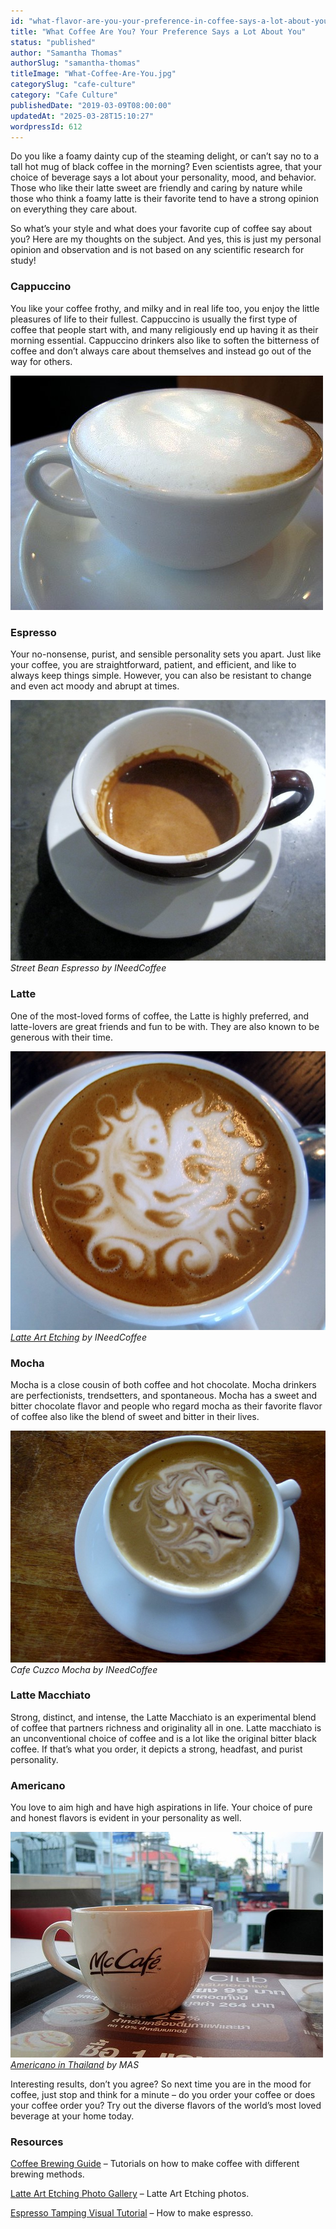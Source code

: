 ```yaml
---
id: "what-flavor-are-you-your-preference-in-coffee-says-a-lot-about-you"
title: "What Coffee Are You? Your Preference Says a Lot About You"
status: "published"
author: "Samantha Thomas"
authorSlug: "samantha-thomas"
titleImage: "What-Coffee-Are-You.jpg"
categorySlug: "cafe-culture"
category: "Cafe Culture"
publishedDate: "2019-03-09T08:00:00"
updatedAt: "2025-03-28T15:10:27"
wordpressId: 612
---
```


Do you like a foamy dainty cup of the steaming delight, or can’t say no to a tall hot mug of black coffee in the morning? Even scientists agree, that your choice of beverage says a lot about your personality, mood, and behavior. Those who like their latte sweet are friendly and caring by nature while those who think a foamy latte is their favorite tend to have a strong opinion on everything they care about.

So what’s your style and what does your favorite cup of coffee say about you? Here are my thoughts on the subject. And yes, this is just my personal opinion and observation and is not based on any scientific research for study!

### Cappuccino

You like your coffee frothy, and milky and in real life too, you enjoy the little pleasures of life to their fullest. Cappuccino is usually the first type of coffee that people start with, and many religiously end up having it as their morning essential. Cappuccino drinkers also like to soften the bitterness of coffee and don’t always care about themselves and instead go out of the way for others.

![Cappuccino](cappuccino-coffee.jpg)

### Espresso

Your no-nonsense, purist, and sensible personality sets you apart. Just like your coffee, you are straightforward, patient, and efficient, and like to always keep things simple. However, you can also be resistant to change and even act moody and abrupt at times.

![](espresso-street-bean.jpg)  
_Street Bean Espresso by INeedCoffee_

### Latte

One of the most-loved forms of coffee, the Latte is highly preferred, and latte-lovers are great friends and fun to be with. They are also known to be generous with their time.

![](latte-etching.jpg)  
_[Latte Art Etching](/latte-art-etching-photo-gallery/) by INeedCoffee_

### Mocha

Mocha is a close cousin of both coffee and hot chocolate. Mocha drinkers are perfectionists, trendsetters, and spontaneous. Mocha has a sweet and bitter chocolate flavor and people who regard mocha as their favorite flavor of coffee also like the blend of sweet and bitter in their lives.

![](mocha.jpg)  
_Cafe Cuzco Mocha by INeedCoffee_

### Latte Macchiato

Strong, distinct, and intense, the Latte Macchiato is an experimental blend of coffee that partners richness and originality all in one. Latte macchiato is an unconventional choice of coffee and is a lot like the original bitter black coffee. If that’s what you order, it depicts a strong, headfast, and purist personality.

### Americano

You love to aim high and have high aspirations in life. Your choice of pure and honest flavors is evident in your personality as well.

![McCafe in Thailand](mccafe-americano-thailand.jpg)  
_[Americano in Thailand](https://criticalmas.org/2010/05/sleepy-starbucks-and-caffeinated-sins-in-phuket-thailand/) by MAS_

Interesting results, don’t you agree? So next time you are in the mood for coffee, just stop and think for a minute – do you order your coffee or does your coffee order you? Try out the diverse flavors of the world’s most loved beverage at your home today.

### Resources

[Coffee Brewing Guide](/coffee-brewing-guide/) – Tutorials on how to make coffee with different brewing methods.

[Latte Art Etching Photo Gallery](/latte-art-etching-photo-gallery/) – Latte Art Etching photos.

[Espresso Tamping Visual Tutorial](/espresso-tamping/) – How to make espresso.
